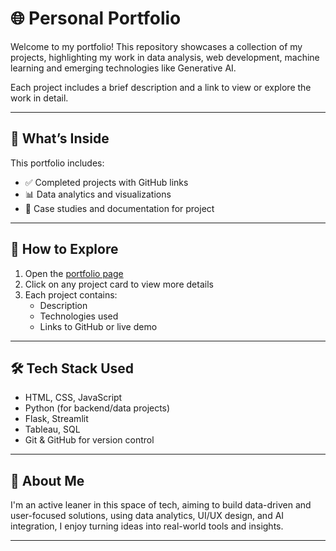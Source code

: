 # 🌐 Personal Portfolio

Welcome to my portfolio! This repository showcases a collection of my projects, highlighting my work in data analysis, web development, machine learning and emerging technologies like Generative AI.

Each project includes a brief description and a link to view or explore the work in detail.

---

## 📁 What’s Inside

This portfolio includes:

- ✅ Completed projects with GitHub links  
- 📊 Data analytics and visualizations  
- 📄 Case studies and documentation for project  

---

## 🚀 How to Explore

1. Open the [portfolio page]([https://your-username.github.io/your-portfolio-repo](https://umaramanathan-da.github.io/portfolio))  
2. Click on any project card to view more details  
3. Each project contains:
   - Description
   - Technologies used
   - Links to GitHub or live demo

---

## 🛠️ Tech Stack Used

- HTML, CSS, JavaScript
- Python (for backend/data projects)
- Flask, Streamlit
- Tableau, SQL
- Git & GitHub for version control

---

## 👤 About Me

I'm an active leaner in this space of tech, aiming to build data-driven and user-focused solutions, using data analytics, UI/UX design, and AI integration, I enjoy turning ideas into real-world tools and insights.

---

